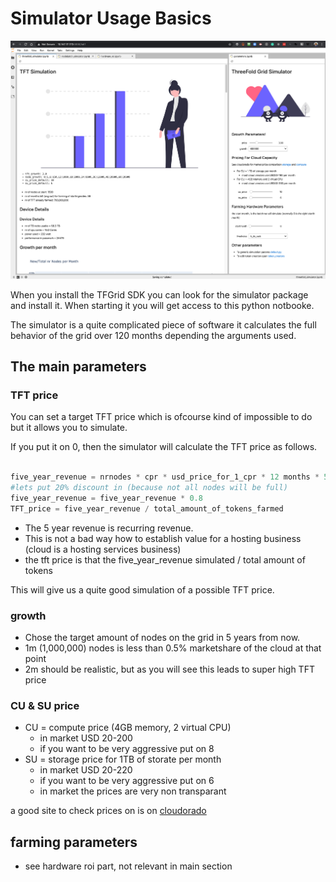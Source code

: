 # Simulator Usage Basics


![](./img/simulator_start_page.png)

When you install the TFGrid SDK you can look for the simulator package and install it. When starting it you will get access to this python notbooke.

The simulator is a quite complicated piece of software it calculates the full behavior of the grid over 120 months depending the arguments used.

## The main parameters

### TFT price

You can set a target TFT price which is ofcourse kind of impossible to do but it allows you to simulate.

If you put it on 0, then the simulator will calculate the TFT price as follows.

```python

five_year_revenue = nrnodes * cpr * usd_price_for_1_cpr * 12 months * 5 year 
#lets put 20% discount in (because not all nodes will be full)
five_year_revenue = five_year_revenue * 0.8
TFT_price = five_year_revenue / total_amount_of_tokens_farmed 

```

- The 5 year revenue is recurring revenue.
- This is not a bad way how to establish value for a hosting business (cloud is a hosting services business)
- the tft price is that the five_year_revenue simulated / total amount of tokens


This will give us a quite good simulation of a possible TFT price.

### growth

- Chose the target amount of nodes on the grid in 5 years from now.
- 1m (1,000,000) nodes is less than 0.5% marketshare of the cloud at that point
- 2m should be realistic, but as you will see this leads to super high TFT price

### CU & SU price

- CU = compute price (4GB memory, 2 virtual CPU)
    - in market USD 20-200
    - if you want to be very aggressive put on 8
- SU = storage price for 1TB of storate per month
    - in market USD 20-220
    - if you want to be very aggressive put on 6
    - in market the prices are very non transparant

a good site to check prices on is on [cloudorado](https://www.cloudorado.com/cloud_storage_comparison.jsp)


## farming parameters

- see hardware roi part, not relevant in main section



